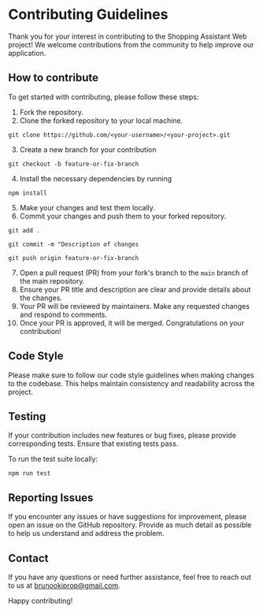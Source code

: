 # Contributing Guidelines

Thank you for your interest in contributing to the Shopping Assistant Web project! We welcome contributions from the community to help improve our application.

## How to contribute

To get started with contributing, please follow these steps:

1. Fork the repository.
2. Clone the forked repository to your local machine.
```
git clone https://github.com/<your-username>/<your-project>.git
```
3. Create a new branch for your contribution
```
git checkout -b feature-or-fix-branch
```
4. Install the necessary dependencies by running
 ```
 npm install
```
5. Make your changes and test them locally.
6. Commit your changes and push them to your forked repository.
```
git add .
```

```
git commit -m "Description of changes
```
```
git push origin feature-or-fix-branch
```
7. Open a pull request (PR) from your fork's branch to the `main` branch of the main repository.
8. Ensure your PR title and description are clear and provide details about the changes.
9. Your PR will be reviewed by maintainers. Make any requested changes and respond to comments.
10. Once your PR is approved, it will be merged. Congratulations on your contribution!

## Code Style

Please make sure to follow our code style guidelines when making changes to the codebase. This helps maintain consistency and readability across the project.

## Testing

If your contribution includes new features or bug fixes, please provide corresponding tests. Ensure that existing tests pass.

To run the test suite locally:
```
npm run test
```

## Reporting Issues

If you encounter any issues or have suggestions for improvement, please open an issue on the GitHub repository. Provide as much detail as possible to help us understand and address the problem.

## Contact

If you have any questions or need further assistance, feel free to reach out to us at [brunookiprop@gmail.com](mailto:brunookiprop@gmail.com).

Happy contributing!
